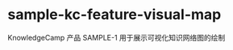 sample-kc-feature-visual-map
============================

KnowledgeCamp 产品 SAMPLE-1 用于展示可视化知识网络图的绘制
